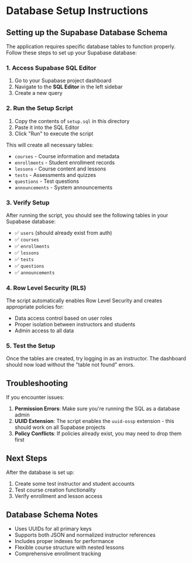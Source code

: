 # Database Setup Instructions

## Setting up the Supabase Database Schema

The application requires specific database tables to function properly. Follow these steps to set up your Supabase database:

### 1. Access Supabase SQL Editor

1. Go to your Supabase project dashboard
2. Navigate to the **SQL Editor** in the left sidebar
3. Create a new query

### 2. Run the Setup Script

1. Copy the contents of `setup.sql` in this directory
2. Paste it into the SQL Editor
3. Click "Run" to execute the script

This will create all necessary tables:
- `courses` - Course information and metadata
- `enrollments` - Student enrollment records
- `lessons` - Course content and lessons
- `tests` - Assessments and quizzes
- `questions` - Test questions
- `announcements` - System announcements

### 3. Verify Setup

After running the script, you should see the following tables in your Supabase database:
- ✅ `users` (should already exist from auth)
- ✅ `courses`
- ✅ `enrollments` 
- ✅ `lessons`
- ✅ `tests`
- ✅ `questions`
- ✅ `announcements`

### 4. Row Level Security (RLS)

The script automatically enables Row Level Security and creates appropriate policies for:
- Data access control based on user roles
- Proper isolation between instructors and students
- Admin access to all data

### 5. Test the Setup

Once the tables are created, try logging in as an instructor. The dashboard should now load without the "table not found" errors.

## Troubleshooting

If you encounter issues:

1. **Permission Errors**: Make sure you're running the SQL as a database admin
2. **UUID Extension**: The script enables the `uuid-ossp` extension - this should work on all Supabase projects
3. **Policy Conflicts**: If policies already exist, you may need to drop them first

## Next Steps

After the database is set up:
1. Create some test instructor and student accounts
2. Test course creation functionality
3. Verify enrollment and lesson access

## Database Schema Notes

- Uses UUIDs for all primary keys
- Supports both JSON and normalized instructor references
- Includes proper indexes for performance
- Flexible course structure with nested lessons
- Comprehensive enrollment tracking